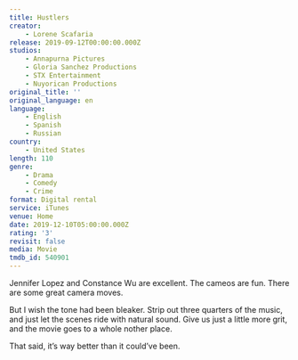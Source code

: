 ```yaml
---
title: Hustlers
creator:
    - Lorene Scafaria
release: 2019-09-12T00:00:00.000Z
studios:
    - Annapurna Pictures
    - Gloria Sanchez Productions
    - STX Entertainment
    - Nuyorican Productions
original_title: ''
original_language: en
language:
    - English
    - Spanish
    - Russian
country:
    - United States
length: 110
genre:
    - Drama
    - Comedy
    - Crime
format: Digital rental
service: iTunes
venue: Home
date: 2019-12-10T05:00:00.000Z
rating: '3'
revisit: false
media: Movie
tmdb_id: 540901
---
```


Jennifer Lopez and Constance Wu are excellent. The cameos are fun. There are some great camera moves.

But I wish the tone had been bleaker. Strip out three quarters of the music, and just let the scenes ride with natural sound. Give us just a little more grit, and the movie goes to a whole nother place.

That said, it’s way better than it could’ve been.
